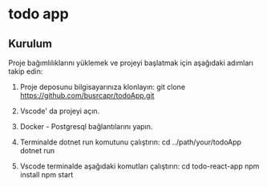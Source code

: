 # todo app

## Kurulum

Proje bağımlılıklarını yüklemek ve projeyi başlatmak için aşağıdaki adımları takip edin:

1. Proje deposunu bilgisayarınıza klonlayın:
   git clone https://github.com/busrcapr/todoApp.git

2. Vscode' da projeyi açın.
   
3. Docker - Postgresql bağlantılarını yapın.

4. Terminalde dotnet run komutunu çalıştırın:
   cd ../path/your/todoApp
   dotnet run

5. Vscode terminalde aşağıdaki komutları çalıştırın:
   cd todo-react-app
   npm install
   npm start

   

